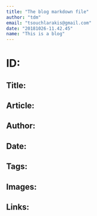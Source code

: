 ```yaml
---
title: "The blog markdown file"
author: "tdm"
email: "tsouchlarakis@gmail.com"
date: "20181026-11.42.45"
name: "This is a blog"
---
```


<!-- POST START -->
# ID:
## Title:
## Article:
## Author:
## Date:
## Tags:
## Images:
## Links:
<!-- POST END -->
